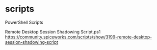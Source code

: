# scripts
PowerShell Scripts

Remote Desktop Session Shadowing Script.ps1 
https://community.spiceworks.com/scripts/show/3199-remote-desktop-session-shadowing-script
